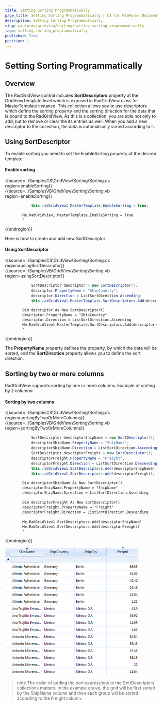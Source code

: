 ```yaml
---
title: Setting Sorting Programmatically
page_title: Setting Sorting Programmatically | UI for WinForms Documentation
description: Setting Sorting Programmatically
slug: winforms/gridview/sorting/setting-sorting-programmatically
tags: setting,sorting,programmatically
published: True
position: 1
---
```


# Setting Sorting Programmatically



## Overview

The RadGridView control includes __SortDescriptors__ property at the GridViewTemplate level which is exposed in RadGridView class for MasterTemplate instance. This collection allows you to use descriptors which define the sorting property and the sorting direction for the data that is bound to the RadGridView. As this is a collection, you are able not only to add, but to remove or clear the its entries as well. When you add a new descriptor to the collection, the data is automatically sorted according to it.

## Using SortDescriptor 

To enable sorting you need to set the EnableSorting property of the desired template:

#### Enable sorting

{{source=..\SamplesCS\GridView\Sorting\Sorting.cs region=enableSorting}} 
{{source=..\SamplesVB\GridView\Sorting\Sorting.vb region=enableSorting}} 

````C#
            this.radGridView1.MasterTemplate.EnableSorting = true;
````
````VB.NET
        Me.RadGridView1.MasterTemplate.EnableSorting = True
        '
````

{{endregion}} 

Here is how to create and add new SortDescriptor

#### Using SortDescriptor

{{source=..\SamplesCS\GridView\Sorting\Sorting.cs region=usingSortDescriptor}} 
{{source=..\SamplesVB\GridView\Sorting\Sorting.vb region=usingSortDescriptor}} 

````C#
            SortDescriptor descriptor = new SortDescriptor();
            descriptor.PropertyName = "ShipCountry";
            descriptor.Direction = ListSortDirection.Ascending;
            this.radGridView1.MasterTemplate.SortDescriptors.Add(descriptor);
````
````VB.NET
        Dim descriptor As New SortDescriptor()
        descriptor.PropertyName = "ShipCountry"
        descriptor.Direction = ListSortDirection.Ascending
        Me.RadGridView1.MasterTemplate.SortDescriptors.Add(descriptor)
        '
````

{{endregion}} 

The __PropertyName__ property defines the property, by which the data will be sorted, and the __SortDirection__ property allows you to define the sort direction.

## Sorting by two or more columns

RadGridView supports sorting by one or more columns. Example of sorting by 2 columns:

#### Sorting by two columns

{{source=..\SamplesCS\GridView\Sorting\Sorting.cs region=sortingByTwoOrMoreColumns}} 
{{source=..\SamplesVB\GridView\Sorting\Sorting.vb region=sortingByTwoOrMoreColumns}} 

````C#
            SortDescriptor descriptorShipName = new SortDescriptor();
            descriptorShipName.PropertyName = "ShipName";
            descriptorShipName.Direction = ListSortDirection.Ascending;
            SortDescriptor descriptorFreight = new SortDescriptor();
            descriptorFreight.PropertyName = "Freight";
            descriptorFreight.Direction = ListSortDirection.Descending;
            this.radGridView1.SortDescriptors.Add(descriptorShipName);
            this.radGridView1.SortDescriptors.Add(descriptorFreight);
````
````VB.NET
        Dim descriptorShipName As New SortDescriptor()
        descriptorShipName.PropertyName = "ShipName"
        descriptorShipName.Direction = ListSortDirection.Ascending

        Dim descriptorFreight As New SortDescriptor()
        descriptorFreight.PropertyName = "Freight"
        descriptorFreight.Direction = ListSortDirection.Descending

        Me.RadGridView1.SortDescriptors.Add(descriptorShipName)
        Me.RadGridView1.SortDescriptors.Add(descriptorFreight)
        '
````

{{endregion}} 


![gridview-sorting-setting-sorting-programmatically 001](images/gridview-sorting-setting-sorting-programmatically001.png)

>note The order of adding the sort expressions to the SortDescriptors collections matters. In the example above, the grid will be first sorted by the ShipName column and then each group will be sorted according to the Freight column.
>

